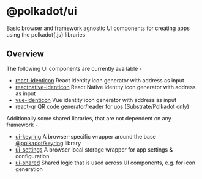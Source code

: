 # @polkadot/ui

Basic browser and framework agnostic UI components for creating apps using the polkadot{.js} libraries

## Overview

The following UI components are currently available -

- [react-identicon](packages/react-identicon/) React identity icon generator with address as input
- [reactnative-identicon](packages/reactnative-identicon/) React Native identity icon generator with address as input
- [vue-identicon](packages/vue-identicon/) Vue identity icon generator with address as input
- [react-qr](packages/react-qr/) QR code generator/reader for [uos](https://github.com/maciejhirsz/uos) (Substrate/Polkadot only)

Additionally some shared libraries, that are not dependent on any framework -

- [ui-keyring](packages/ui-keyring/) A browser-specific wrapper around the base [@polkadot/keyring](https://github.com/polkadot-js/common/) library
- [ui-settings](packages/ui-settings/) A browser local storage wrapper for app settings & configuration
- [ui-shared](packages/ui-shared) Shared logic that is used across UI components, e.g. for icon generation
